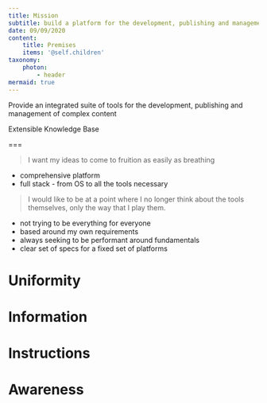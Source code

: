```yaml
---
title: Mission
subtitle: build a platform for the development, publishing and management of complex hierarchical content
date: 09/09/2020
content:
    title: Premises
    items: '@self.children'
taxonomy:
    photon: 
        - header
mermaid: true
---
```


Provide an integrated suite of tools for the development, publishing and management of complex content

Extensible Knowledge Base

===

> I want my ideas to come to fruition as easily as breathing

- comprehensive platform
- full stack - from OS to all the tools necessary

> I would like to be at a point where I no longer think about the tools themselves, only the way that I play them.

- not trying to be everything for everyone
- based around my own requirements
- always seeking to be performant around fundamentals
- clear set of specs for a fixed set of platforms


# Uniformity

# Information
# Instructions

# Awareness

